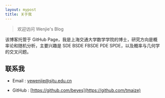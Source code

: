 ```yaml
---
layout: mypost
title: 关于我
---
```


> 欢迎访问 Wenjie's Blog

该博客托管于 GitHub Page，我是上海交通大学数学学院的博士，研究方向是概率论和随机分析，主要兴趣是 SDE BSDE FBSDE PDE SPDE，以及概率与几何学的交叉问题。


## 联系我

- Email : yewenjie@sjtu.edu.cn

- GitHub : [https://github.com/beyes](https://github.com/tmaize)

